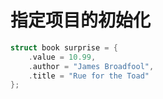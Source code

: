 # 指定项目的初始化

```c
struct book surprise = {
	.value = 10.99,
	.author = "James Broadfool",
	.title = "Rue for the Toad"
};
```